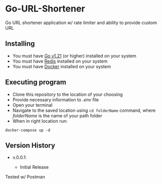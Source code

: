 # Go-URL-Shortener

Go URL shortener application w/ rate limiter and ability to provide custom URL 

## Installing

* You must have [Go v1.21](https://go.dev/doc/install) (or higher) installed on your system
* You must have [Redis](https://redis.io/docs/getting-started/installation/install-redis-from-source/) installed on your system
* You must have [Docker](https://www.docker.com/) installed on your system 

## Executing program

* Clone this repository to the location of your choosing
* Provide necessary information to *.env* file
* Open your terminal
* Navigate to the saved location using ```cd folderName``` command, where *folderName* is the name of your path folder
* When in right location run:
```
docker-compose up -d
```
## Version History

* v.0.0.1:

    * Initial Release

Tested w/ Postman
